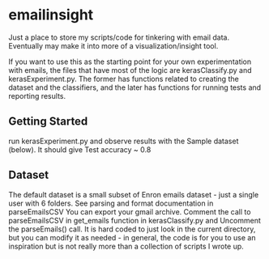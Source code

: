# emailinsight
Just a place to store my scripts/code for tinkering with email data. Eventually may make it into more of a visualization/insight tool.

If you want to use this as the starting point for your own experimentation with emails, the files that have most of the logic are kerasClassify.py and kerasExperiment.py. The former has functions related to creating the dataset and the classifiers, and the later has functions for running tests and reporting results. 

## Getting Started 
run kerasExperiment.py and observe results with the Sample dataset (below). It should give Test accuracy ~ 0.8

## Dataset 
The default dataset is a small subset of Enron emails dataset - just a single user with 6 folders. See parsing and format documentation in parseEmailsCSV
You can export your gmail archive. Comment the call to parseEmailsCSV in get_emails function in kerasClassify.py and Uncomment the parseEmails() call.
It is hard coded to just look in the current directory, but you can modify it as needed - in general, the code is for you to use an inspiration but is not really more than a collection of scripts I wrote up.
